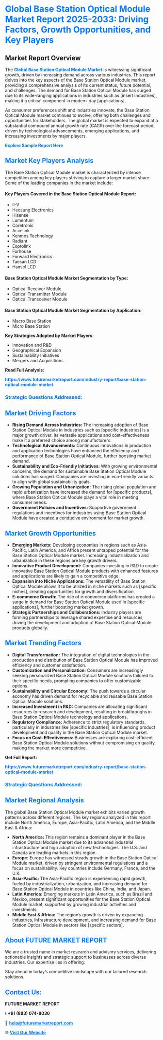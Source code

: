 <h1 style="color: #007BFF;">Global Base Station Optical Module Market Report 2025-2033: Driving Factors, Growth Opportunities, and Key Players</h1>

<section id="overview">
<h2>Market Report Overview</h2>
<p>The <a href="https://www.futuremarketreport.com/industry-report/base-station-optical-module-market" style="color: #007BFF; text-decoration: none;"><strong>Global Base Station Optical Module Market</strong></a> is witnessing significant growth, driven by increasing demand across various industries. This report delves into the key aspects of the Base Station Optical Module market, providing a comprehensive analysis of its current status, future potential, and challenges. The demand for Base Station Optical Module has surged due to its wide-ranging applications in industries such as [insert industries], making it a critical component in modern-day [applications].</p>
<p>As consumer preferences shift and industries innovate, the Base Station Optical Module market continues to evolve, offering both challenges and opportunities for stakeholders. The global market is expected to expand at a substantial compound annual growth rate (CAGR) over the forecast period, driven by technological advancements, emerging applications, and increasing investments by major players.</p>
</section>

<section id="overview">
<p><a href="https://www.futuremarketreport.com/request-sample/reportId=81368" style="color: #007BFF; text-decoration: none;"><strong>Explore Sample Report Here</strong></a></p>
</section>

<section id="key-players">
<h2 style="color: #007BFF;">Market Key Players Analysis</h2>
<p>The Base Station Optical Module market is characterized by intense competition among key players striving to capture a larger market share. Some of the leading companies in the market include:</p>
<h4>Key Players Covered in the Base Station Optical Module Report:</h4>
<ul><li>II-V</li><li>Heesung Electronics</li><li>Hisense</li><li>Lumentum</li><li>Coretronic</li><li>Accelink</li><li>Kenmos Technology</li><li>Radiant</li><li>Eoptolink</li><li>Forhouse</li><li>Forward Electronics</li><li>Taesan LCD</li><li>Hansol LCD</li></ul>
<h4>Base Station Optical Module Market Segmentation by Type:</h4>
<ul><li>Optical Receiver Module</li><li>Optical Transmitter Module</li><li>Optical Transceiver Module</li></ul>

<h4>Base Station Optical Module Market Segmentation by Application:</h4>
<ul><li>Macro Base Station</li><li>Micro Base Station</li></ul>
<p><strong>Key Strategies Adopted by Market Players:</strong></p>
<ul>
<li>Innovation and R&D</li>
<li>Geographical Expansion</li>
<li>Sustainability Initiatives</li>
<li>Mergers and Acquisitions</li>
</ul>
</section>

<section>
<p><strong>Read Full Analysis: </strong></p><a href="https://www.futuremarketreport.com/industry-report/base-station-optical-module-market" style="color: #007BFF; text-decoration: none;"><strong>https://www.futuremarketreport.com/industry-report/base-station-optical-module-market</strong></a>
<h3 style="color: #007BFF;">Strategic Questions Addressed:</h3>
</section>

<section id="driving-factors">
<h2 style="color: #007BFF;">Market Driving Factors</h2>
<ul>
<li><strong>Rising Demand Across Industries:</strong> The increasing adoption of Base Station Optical Module in industries such as [specific industries] is a major growth driver. Its versatile applications and cost-effectiveness make it a preferred choice among manufacturers.</li>
<li><strong>Technological Advancements:</strong> Continuous innovations in production and application technologies have enhanced the efficiency and performance of Base Station Optical Module, further boosting market demand.</li>
<li><strong>Sustainability and Eco-Friendly Initiatives:</strong> With growing environmental concerns, the demand for sustainable Base Station Optical Module solutions has surged. Companies are investing in eco-friendly variants to align with global sustainability goals.</li>
<li><strong>Growing Population and Urbanization:</strong> The rising global population and rapid urbanization have increased the demand for [specific products], where Base Station Optical Module plays a vital role in meeting consumer needs.</li>
<li><strong>Government Policies and Incentives:</strong> Supportive government regulations and incentives for industries using Base Station Optical Module have created a conducive environment for market growth.</li>
</ul>
</section>

<section id="growth-opportunities">
<h2 style="color: #007BFF;">Market Growth Opportunities</h2>
<ul>
<li><strong>Emerging Markets:</strong> Developing economies in regions such as Asia-Pacific, Latin America, and Africa present untapped potential for the Base Station Optical Module market. Increasing industrialization and urbanization in these regions are key growth drivers.</li>
<li><strong>Innovative Product Development:</strong> Companies investing in R&D to create innovative Base Station Optical Module products with enhanced features and applications are likely to gain a competitive edge.</li>
<li><strong>Expansion into Niche Applications:</strong> The versatility of Base Station Optical Module allows it to be utilized in niche markets such as [specific niches], creating opportunities for growth and diversification.</li>
<li><strong>E-commerce Growth:</strong> The rise of e-commerce platforms has created a surge in demand for Base Station Optical Module used in [specific applications], further boosting market growth.</li>
<li><strong>Strategic Partnerships and Collaborations:</strong> Industry players are forming partnerships to leverage shared expertise and resources, driving the development and adoption of Base Station Optical Module products globally.</li>
</ul>
</section>

<section id="trending-factors">
<h2 style="color: #007BFF;">Market Trending Factors</h2>
<ul>
<li><strong>Digital Transformation:</strong> The integration of digital technologies in the production and distribution of Base Station Optical Module has improved efficiency and customer satisfaction.</li>
<li><strong>Customization and Personalization:</strong> Consumers are increasingly seeking personalized Base Station Optical Module solutions tailored to their specific needs, prompting companies to offer customizable options.</li>
<li><strong>Sustainability and Circular Economy:</strong> The push towards a circular economy has driven demand for recyclable and reusable Base Station Optical Module solutions.</li>
<li><strong>Increased Investment in R&D:</strong> Companies are allocating significant resources to research and development, resulting in breakthroughs in Base Station Optical Module technology and applications.</li>
<li><strong>Regulatory Compliance:</strong> Adherence to strict regulatory standards, particularly in industries like [specific industries], is influencing product development and quality in the Base Station Optical Module market.</li>
<li><strong>Focus on Cost-Effectiveness:</strong> Businesses are exploring cost-efficient Base Station Optical Module solutions without compromising on quality, making the market more competitive.</li>
</ul>
</section>

<section>
<p><strong>Get Full Report: </strong></p><a href="https://www.futuremarketreport.com/industry-report/base-station-optical-module-market" style="color: #007BFF; text-decoration: none;"><strong>https://www.futuremarketreport.com/industry-report/base-station-optical-module-market</strong></a>
<h3 style="color: #007BFF;">Strategic Questions Addressed:</h3>
</section>


<section id="regional-analysis">
<h2 style="color: #007BFF;">Market Regional Analysis</h2>
<p>The global Base Station Optical Module market exhibits varied growth patterns across different regions. The key regions analyzed in this report include North America, Europe, Asia-Pacific, Latin America, and the Middle East & Africa:</p>
<ul>
<li><strong>North America:</strong> This region remains a dominant player in the Base Station Optical Module market due to its advanced industrial infrastructure and high adoption of new technologies. The U.S. and Canada are leading markets in this region.</li>
<li><strong>Europe:</strong> Europe has witnessed steady growth in the Base Station Optical Module market, driven by stringent environmental regulations and a focus on sustainability. Key countries include Germany, France, and the U.K.</li>
<li><strong>Asia-Pacific:</strong> The Asia-Pacific region is experiencing rapid growth, fueled by industrialization, urbanization, and increasing demand for Base Station Optical Module in countries like China, India, and Japan.</li>
<li><strong>Latin America:</strong> Emerging markets in Latin America, such as Brazil and Mexico, present significant opportunities for the Base Station Optical Module market, supported by growing industrial activities and investments.</li>
<li><strong>Middle East & Africa:</strong> The region’s growth is driven by expanding industries, infrastructure development, and increasing demand for Base Station Optical Module in sectors like [specific sectors].</li>
</ul>
</section>

<footer>
<h2 style="color: #007BFF;">About FUTURE MARKET REPORT</h2>
<p>We are a trusted name in market research and advisory services, delivering actionable insights and strategic support to businesses across diverse industries. Our expertise lies in offering:</p>

<p>Stay ahead in today’s competitive landscape with our tailored research solutions.</p>

<h2 style="color: #007BFF;">Contact Us:</h2>
<p><strong>FUTURE MARKET REPORT</strong></p>
<p>📞 <strong>+91 (883) 074-8030</strong></p>
<p>📧 <strong><a href="mailto:help@futuremarketreport.com" style="color: #007BFF;">help@futuremarketreport.com</a></strong></p>
<p>🌐 <strong><a href="https://www.futuremarketreport.com/" style="color: #007BFF;">Visit Our Website</a></strong></p>
</footer>
